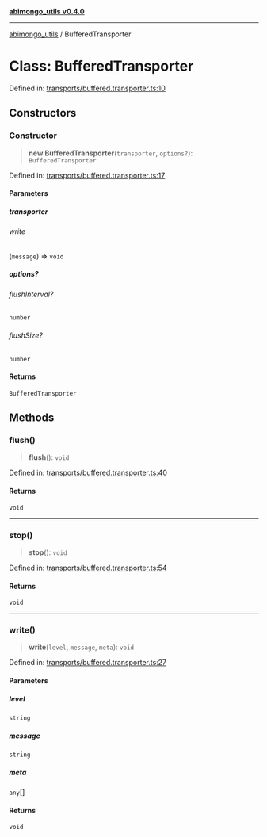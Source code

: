 [**abimongo_utils v0.4.0**](../README.md)

***

[abimongo_utils](../README.md) / BufferedTransporter

# Class: BufferedTransporter

Defined in: [transports/buffered.transporter.ts:10](https://github.com/NodEm9/abimongo_utils/blob/a65cd6462ac155e030ff8f62ef498bb805490cbf/src/transports/buffered.transporter.ts#L10)

## Constructors

### Constructor

> **new BufferedTransporter**(`transporter`, `options?`): `BufferedTransporter`

Defined in: [transports/buffered.transporter.ts:17](https://github.com/NodEm9/abimongo_utils/blob/a65cd6462ac155e030ff8f62ef498bb805490cbf/src/transports/buffered.transporter.ts#L17)

#### Parameters

##### transporter

###### write

(`message`) => `void`

##### options?

###### flushInterval?

`number`

###### flushSize?

`number`

#### Returns

`BufferedTransporter`

## Methods

### flush()

> **flush**(): `void`

Defined in: [transports/buffered.transporter.ts:40](https://github.com/NodEm9/abimongo_utils/blob/a65cd6462ac155e030ff8f62ef498bb805490cbf/src/transports/buffered.transporter.ts#L40)

#### Returns

`void`

***

### stop()

> **stop**(): `void`

Defined in: [transports/buffered.transporter.ts:54](https://github.com/NodEm9/abimongo_utils/blob/a65cd6462ac155e030ff8f62ef498bb805490cbf/src/transports/buffered.transporter.ts#L54)

#### Returns

`void`

***

### write()

> **write**(`level`, `message`, `meta`): `void`

Defined in: [transports/buffered.transporter.ts:27](https://github.com/NodEm9/abimongo_utils/blob/a65cd6462ac155e030ff8f62ef498bb805490cbf/src/transports/buffered.transporter.ts#L27)

#### Parameters

##### level

`string`

##### message

`string`

##### meta

`any`[]

#### Returns

`void`
